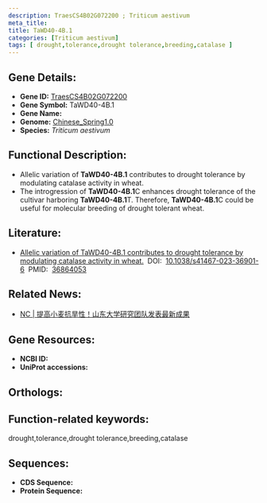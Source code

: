 ```yaml
---
description: TraesCS4B02G072200 ; Triticum aestivum
meta_title:
title: TaWD40-4B.1
categories: [Triticum aestivum]
tags: [ drought,tolerance,drought tolerance,breeding,catalase ]
---
```


## Gene Details:
- **Gene ID:**	[TraesCS4B02G072200]()
- **Gene Symbol:** TaWD40-4B.1
- **Gene Name:** 
- **Genome:** [Chinese_Spring1.0]()
- **Species:** *Triticum aestivum*

## Functional Description:
   - Allelic variation of **TaWD40-4B.1** contributes to drought tolerance by modulating catalase activity in wheat.
   - The introgression of **TaWD40-4B.1**C enhances drought tolerance of the cultivar harboring **TaWD40-4B.1**T. Therefore, **TaWD40-4B.1**C could be useful for molecular breeding of drought tolerant wheat.

## Literature:
   - [Allelic variation of TaWD40-4B.1 contributes to drought tolerance by modulating catalase activity in wheat.]( https://www.nature.com/articles/s41467-023-36901-6)&nbsp;&nbsp;DOI:&nbsp;&nbsp;[10.1038/s41467-023-36901-6](https://www.nature.com/articles/s41467-023-36901-6)&nbsp;&nbsp;PMID:&nbsp;&nbsp;[36864053](https://pubmed.ncbi.nlm.nih.gov/36864053/)

## Related News:
   - [NC | 提高小麦抗旱性！山东大学研究团队发表最新成果](https://mp.weixin.qq.com/s?__biz=MzIyOTY2NDYyNQ==&mid=2247567241&idx=6&sn=714b3cd3bc469f17f2cab72e69922dd7&chksm=eddcec840ee4f1671db16e029b4ba61d81dc43a195d471fd13fc7b63b170caffdf8cf4427050&scene=27#wechat_redirect)

## Gene Resources:
- **NCBI ID:** [](https://www.ncbi.nlm.nih.gov/gene/?term=)
- **UniProt accessions:** [](https://www.uniprot.org/uniprotkb//entry)

## Orthologs:

## Function-related keywords:
drought,tolerance,drought tolerance,breeding,catalase

## Sequences:
- **CDS Sequence:**
- **Protein Sequence:**
